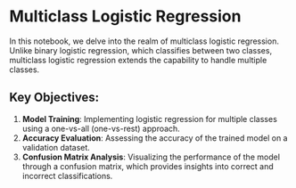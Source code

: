 # Multiclass Logistic Regression

In this notebook, we delve into the realm of multiclass logistic regression. Unlike binary logistic regression, which classifies between two classes, multiclass logistic regression extends the capability to handle multiple classes.

## Key Objectives:

1. **Model Training**: Implementing logistic regression for multiple classes using a one-vs-all (one-vs-rest) approach.
2. **Accuracy Evaluation**: Assessing the accuracy of the trained model on a validation dataset.
3. **Confusion Matrix Analysis**: Visualizing the performance of the model through a confusion matrix, which provides insights into correct and incorrect classifications.


